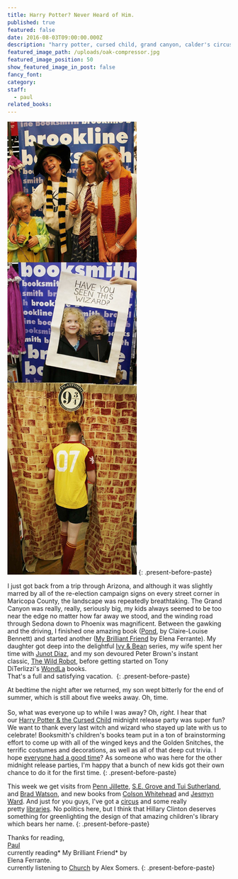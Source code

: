 ```yaml
---
title: Harry Potter? Never Heard of Him.
published: true
featured: false
date: 2016-08-03T09:00:00.000Z
description: "harry potter, cursed child, grand canyon, calder's circus"
featured_image_path: /uploads/oak-compressor.jpg
featured_image_position: 50
show_featured_image_in_post: false
fancy_font:
category:
staff:
  - paul
related_books:
---
```



![full-img](/uploads/versions/hp-compressor---x----656-2293x---.jpg)
{: .present-before-paste}

I just got back from a trip through Arizona, and although it was slightly marred by all of the re-election campaign signs on every street corner in Maricopa County, the landscape was repeatedly breathtaking. The Grand Canyon was really, really, seriously big, my kids always seemed to be too near the edge no matter how far away we stood, and the winding road through Sedona down to Phoenix was magnificent. Between the gawking and the driving, I finished one amazing book ([Pond](http://www.brooklinebooksmith-shop.com/book/9780399575891), by Claire-Louise Bennett) and started another ([My Brilliant Friend](http://www.brooklinebooksmith-shop.com/book/9781609450786)&nbsp;by Elena Ferrante). My daughter got deep into the delightful&nbsp;[Ivy & Bean](http://www.brooklinebooksmith-shop.com/search/site/ivy%20%26%20bean)&nbsp;series, my wife spent her time with&nbsp;[Junot Diaz](http://www.brooklinebooksmith-shop.com/book/9781594483295), and my son devoured Peter Brown's instant classic,&nbsp;[The Wild Robot](http://www.brooklinebooksmith-shop.com/book/9780316381994), before getting started on Tony DiTerlizzi's&nbsp;[WondLa](http://www.brooklinebooksmith-shop.com/book/9781416983118)&nbsp;books.
<br>That's a full and satisfying vacation.&nbsp;
{: .present-before-paste}

At bedtime the night after we returned, my son wept bitterly for the end of summer, which is still about five weeks away. Oh, time.
<br>
<br>So, what was everyone up to while I was away? Oh,&nbsp;*right.*&nbsp;I hear that our&nbsp;[Harry Potter & the Cursed Child](http://www.brooklinebooksmith-shop.com/book/9781338099133)&nbsp;midnight release party was super fun? We want to thank every last witch and wizard who stayed up late with us to celebrate! Booksmith's children's books team put in a ton of brainstorming effort to come up with all of the winged keys and the Golden Snitches, the terrific costumes and decorations, as well as all of that deep cut trivia. I hope [everyone had a good time](https://photos.google.com/share/AF1QipOElrdVg9YXyzFB9_s1YItjR2k3wZIEGvLIMCz8tEfJRXw3IyHb1m4ZKEGrAIJgoQ?key=YnpUMnlrYUlmcTVhS1B4R29pYTVXbzRsS0E0ckV3)? As someone who was here for the other midnight release parties, I'm happy that a bunch of new kids got their own chance to do it for the first time.
{: .present-before-paste}

This week we get visits from&nbsp;[Penn Jillette](http://www.brooklinebooksmith.com/events/2016-08/penn-jillette---presto-how-i-made-over-100-pounds-disappear-and-other-magical-tales/),&nbsp;[S.E. Grove and Tui Sutherland](http://www.brooklinebooksmith.com/events/2016-08/s-e--grove---the-crimson-skew-the-mapmakers-trilogy-tui-sutherland---wings-of-fire-legends-darkstalker/), and&nbsp;[Brad Watson](http://www.brooklinebooksmith.com/events/2016-08/brad-watson---miss-jane/), and new books from [Colson Whitehead](https://www.washingtonpost.com/entertainment/books/the-underground-railroad-by-colson-whitehead-an-essential-american-novel/2016/08/01/4bcab684-55ad-11e6-b7de-dfe509430c39_story.html)&nbsp;and&nbsp;[Jesmyn Ward](http://www.npr.org/sections/codeswitch/2016/08/02/488366739/the-fire-this-time-a-new-generation-of-writers-on-race-in-america). And just for you guys, I've got a&nbsp;[circus](http://www.openculture.com/2011/01/cirque_calder.html)&nbsp;and some really pretty&nbsp;[libraries](http://www.techinsider.io/most-beautiful-library-in-all-50-states-2016-7). No politics here, but I think that Hillary Clinton deserves something for greenlighting the design of that amazing children's library which bears her name.
{: .present-before-paste}

Thanks for reading,
<br>[Paul](http://www.ptpainter.com/)
<br>currently reading*&nbsp;My Brilliant Friend*&nbsp;by&nbsp;
<br>Elena Ferrante.
<br>currently listening to&nbsp;[Church](https://www.youtube.com/watch?v=mTmew_heiOM)&nbsp;by Alex Somers.
{: .present-before-paste}